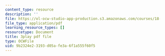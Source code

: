 ```yaml
---
content_type: resource
description: ''
file: https://ol-ocw-studio-app-production.s3.amazonaws.com/courses/18-06sc-linear-algebra-fall-2011/9b2324e23193d05afe3a6f1a555f60f5_23LLB9mNJvc.pdf
file_type: application/pdf
learning_resource_types: []
resourcetype: Document
title: 3play pdf file
type: OCWFile
uid: 9b2324e2-3193-d05a-fe3a-6f1a555f60f5
---
```

